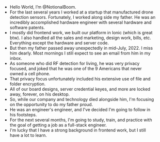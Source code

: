 - Hello World, I’m @NotionalBoom.
- For the last several years I worked at a startup that manufactured drone detection sensors. Fortunately, I worked along side my father. He was an incredibly accomplished hardware engineer with several hardware and software patents.
- I mostly did frontend work, we built our platform in Ionic (which is great btw). I also handled all the sales and marketing, design work, bills, etc. Everything except the hardware and server code.
- But then my father passed away unexpectedly in mid-July, 2022. I miss him dearly. Most mornings I still expect to see an email from him in my inbox.
- As someone who did RF detection for living, he was very privacy focused, and joked that he was one of the 9 Americans that never owned a cell phone.
- That privacy focus unfortunately included his extensive use of file and folder encryption.
- All of our board designs, server credential keyes, and more are locked away, forever, on his desktop.
- So, while our company and technology died alongside him, I'm focusing on the opportunity to do my father proud.
- He was an engineer's engineer, and I've decided I'm going to follow in his footsteps.
- For the next several months, I'm going to study, train, and practice with the goal of getting a job as a full-stack engineer. 
- I'm lucky that I have a strong background in frontend work, but I still have a lot to learn.

<!---
NotionalBoom/NotionalBoom is a ✨ special ✨ repository because its `README.md` (this file) appears on your GitHub profile.
You can click the Preview link to take a look at your changes.
--->
